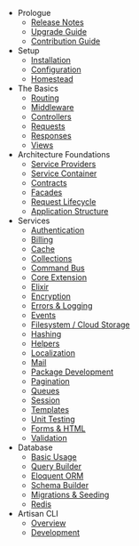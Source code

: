 - Prologue
    - [Release Notes](/docs/5.0/releases)
    - [Upgrade Guide](/docs/5.0/upgrade)
    - [Contribution Guide](/docs/5.0/contributions)
- Setup
    - [Installation](/docs/5.0/installation)
    - [Configuration](/docs/5.0/configuration)
    - [Homestead](/docs/5.0/homestead)
- The Basics
    - [Routing](/docs/5.0/routing)
    - [Middleware](/docs/5.0/middleware)
    - [Controllers](/docs/5.0/controllers)
    - [Requests](/docs/5.0/requests)
    - [Responses](/docs/5.0/responses)
    - [Views](/docs/5.0/views)
- Architecture Foundations
    - [Service Providers](/docs/5.0/providers)
    - [Service Container](/docs/5.0/container)
    - [Contracts](/docs/5.0/contracts)
    - [Facades](/docs/5.0/facades)
    - [Request Lifecycle](/docs/5.0/lifecycle)
    - [Application Structure](/docs/5.0/structure)
- Services
    - [Authentication](/docs/5.0/authentication)
    - [Billing](/docs/5.0/billing)
    - [Cache](/docs/5.0/cache)
    - [Collections](/docs/5.0/collections)
    - [Command Bus](/docs/5.0/bus)
    - [Core Extension](/docs/5.0/extending)
    - [Elixir](/docs/5.0/elixir)
    - [Encryption](/docs/5.0/encryption)
    - [Errors & Logging](/docs/5.0/errors)
    - [Events](/docs/5.0/events)
    - [Filesystem / Cloud Storage](/docs/5.0/filesystem)
    - [Hashing](/docs/5.0/hashing)
    - [Helpers](/docs/5.0/helpers)
    - [Localization](/docs/5.0/localization)
    - [Mail](/docs/5.0/mail)
    - [Package Development](/docs/5.0/packages)
    - [Pagination](/docs/5.0/pagination)
    - [Queues](/docs/5.0/queues)
    - [Session](/docs/5.0/session)
    - [Templates](/docs/5.0/templates)
    - [Unit Testing](/docs/5.0/testing)
    - [Forms & HTML](/docs/5.0/html)
    - [Validation](/docs/5.0/validation)
- Database
    - [Basic Usage](/docs/5.0/database)
    - [Query Builder](/docs/5.0/queries)
    - [Eloquent ORM](/docs/5.0/eloquent)
    - [Schema Builder](/docs/5.0/schema)
    - [Migrations & Seeding](/docs/5.0/migrations)
    - [Redis](/docs/5.0/redis)
- Artisan CLI
    - [Overview](/docs/5.0/artisan)
    - [Development](/docs/5.0/commands)
